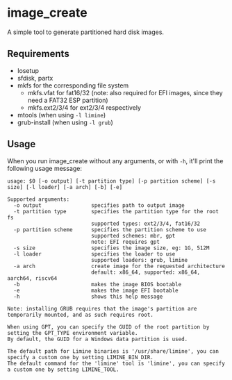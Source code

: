 # image\_create

A simple tool to generate partitioned hard disk images.

## Requirements
 - losetup
 - sfdisk, partx
 - mkfs for the corresponding file system
   - mkfs.vfat for fat16/32 (note: also required for EFI images, since they need a FAT32 ESP partition)
   - mkfs.ext2/3/4 for ext2/3/4 respectively
 - mtools (when using `-l limine`)
 - grub-install (when using `-l grub`)

## Usage
When you run image\_create without any arguments, or with `-h`, it'll print the following usage message:
```
usage: $0 [-o output] [-t partition type] [-p partition scheme] [-s size] [-l loader] [-a arch] [-b] [-e]

Supported arguments:
  -o output                specifies path to output image
  -t partition type        specifies the partition type for the root fs
                           supported types: ext2/3/4, fat16/32
  -p partition scheme      specifies the partition scheme to use
                           supported schemes: mbr, gpt
                           note: EFI requires gpt
  -s size                  specifies the image size, eg: 1G, 512M
  -l loader                specifies the loader to use
                           supported loaders: grub, limine
  -a arch                  create image for the requested architecture
                           default: x86_64, supported: x86_64, aarch64, riscv64
  -b                       makes the image BIOS bootable
  -e                       makes the image EFI bootable
  -h                       shows this help message

Note: installing GRUB requires that the image's partition are temporarily mounted, and as such requires root.

When using GPT, you can specify the GUID of the root partition by setting the GPT_TYPE environment variable.
By default, the GUID for a Windows data partition is used.

The default path for Limine binaries is '/usr/share/limine', you can specify a custom one by setting LIMINE_BIN_DIR.
The default command for the 'limine' tool is 'limine', you can specify a custom one by setting LIMINE_TOOL.
```

